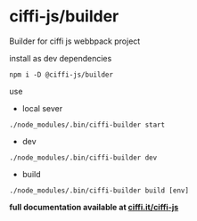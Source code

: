 # ciffi-js/builder
Builder for ciffi js webbpack project

install as dev dependencies 
```
npm i -D @ciffi-js/builder
```

use

- local sever
```
./node_modules/.bin/ciffi-builder start
```

- dev
```
./node_modules/.bin/ciffi-builder dev
```

- build

```
./node_modules/.bin/ciffi-builder build [env]
```

__full documentation available at [ciffi.it/ciffi-js](https://www.ciffi.it/ciffi-js/docs/router)__